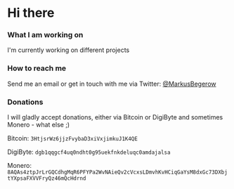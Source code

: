 # Hi there

### What I am working on
I'm currently working on different projects

### How to reach me
Send me an email or get in touch with me via Twitter: [@MarkusBegerow](https://twitter.com/markusbegerow)

### Donations
I will gladly accept donations, either via Bitcoin or DigiByte and sometimes Monero - what else ;)

Bitcoin: `3HtjsrWz6jjzFvybaD3xiVxjimkuJ1K4QE`

DigiByte: `dgb1qqgcf4uq0ndht0g95uekfnkdeluqc0amdajalsa`

Monero: `8AQAs4ztpJrLrGQCdhgMqR6PFYPa2WvNAieQv2cVcxsLDmvhKvHCiqGaYsM8dxGc73DXbjtYXpsaFXVVFryQz46mQcHdrnd`
